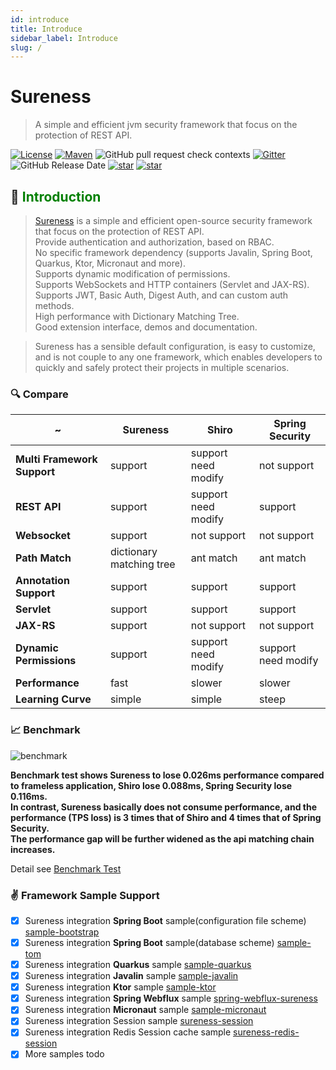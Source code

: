 ```yaml
---
id: introduce  
title: Introduce  
sidebar_label: Introduce  
slug: /
---
```


# Sureness

> A simple and efficient jvm security framework that focus on the protection of REST API.

[![License](https://img.shields.io/badge/license-Apache%202-4EB1BA.svg)](https://www.apache.org/licenses/LICENSE-2.0.html)
[![Maven](https://img.shields.io/badge/Maven%20Central-1.0.5-blue.svg)](https://search.maven.org/artifact/com.usthe.sureness/sureness-core)
![GitHub pull request check contexts](https://img.shields.io/github/status/contexts/pulls/dromara/sureness/8?label=pull%20checks)
[![Gitter](https://img.shields.io/gitter/room/usthe/sureness?label=sureness&color=orange&logo=gitter&logoColor=red)](https://gitter.im/usthe/sureness)
![GitHub Release Date](https://img.shields.io/github/release-date/dromara/sureness?color=blue&logo=figshare&logoColor=red)
[![star](https://gitee.com/dromara/sureness/badge/star.svg?theme=gray)](https://gitee.com/dromara/sureness/stargazers)
[![star](https://img.shields.io/github/stars/dromara/sureness?style=social)](https://github.com/dromara/sureness)

## 🎡 <font color="green">Introduction</font>

> [Sureness](https://github.com/dromara/sureness) is a simple and efficient open-source security framework that focus on the protection of REST API.  
> Provide authentication and authorization, based on RBAC.   
> No specific framework dependency (supports Javalin, Spring Boot, Quarkus, Ktor, Micronaut and more).    
> Supports dynamic modification of permissions.   
> Supports WebSockets and HTTP containers (Servlet and JAX-RS).    
> Supports JWT, Basic Auth, Digest Auth, and can custom auth methods.    
> High performance with Dictionary Matching Tree.      
> Good extension interface, demos and documentation.

> Sureness has a sensible default configuration, is easy to customize, and is not couple to any one framework, which enables developers to quickly and safely protect their projects in multiple scenarios.

### 🔍 Compare

| ~         | Sureness | Shiro | Spring Security |
| ---       | ---      | ---   | --- |
| **Multi Framework Support**  | support      | support need modify   | not support |
| **REST API** | support | support need modify   | support |
| **Websocket** | support | not support   | not support |
| **Path Match**  | dictionary matching tree | ant match | ant match |
| **Annotation Support**    | support      | support      | support |
| **Servlet**    | support      | support      | support |
| **JAX-RS**     | support      | not support    | not support |
| **Dynamic Permissions** | support | support need modify | support need modify |
| **Performance** | fast | slower | slower|
| **Learning Curve** | simple | simple | steep|

### 📈 Benchmark  

![benchmark](/img/docs/benchmark_en.png)  

**Benchmark test shows Sureness to lose 0.026ms performance compared to frameless application, Shiro lose 0.088ms, Spring Security lose 0.116ms.**    
**In contrast, Sureness basically does not consume performance, and the performance (TPS loss) is 3 times that of Shiro and 4 times that of Spring Security.**      
**The performance gap will be further widened as the api matching chain increases.**

Detail see [Benchmark Test](https://github.com/tomsun28/sureness-shiro-spring-security)    

### ✌ Framework Sample Support  

- [x] Sureness integration **Spring Boot** sample(configuration file scheme) [sample-bootstrap](docs/integrate/sample-bootstrap)   
- [x] Sureness integration **Spring Boot** sample(database scheme) [sample-tom](docs/integrate/sample-tom)  
- [x] Sureness integration **Quarkus** sample [sample-quarkus](docs/integrate/sample-quarkus)  
- [x] Sureness integration **Javalin** sample [sample-javalin](docs/integrate/sample-javalin)    
- [x] Sureness integration **Ktor** sample [sample-ktor](docs/integrate/sample-ktor)    
- [x] Sureness integration **Spring Webflux** sample [spring-webflux-sureness](docs/integrate/sample-spring-webflux)   
- [x] Sureness integration **Micronaut** sample [sample-micronaut](docs/integrate/sample-micronaut)  
- [x] Sureness integration Session sample [sureness-session](https://github.com/usthe/sureness/tree/master/samples/sureness-session)
- [x] Sureness integration Redis Session cache sample [sureness-redis-session](https://github.com/usthe/sureness/tree/master/samples/sureness-redis-session)
- [x] More samples todo   
